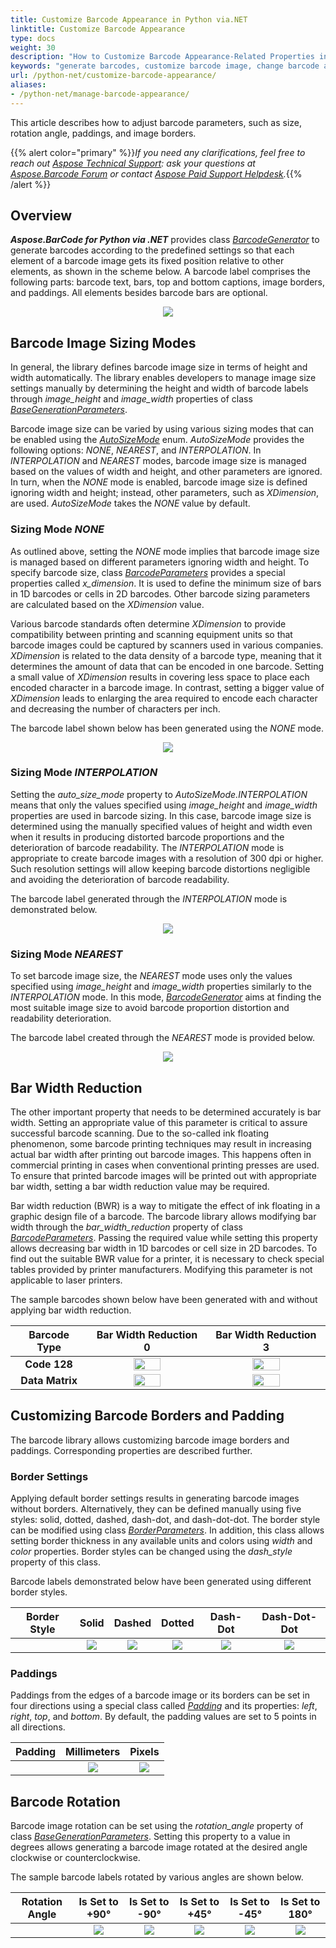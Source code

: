 ```yaml
---
title: Customize Barcode Appearance in Python via.NET
linktitle: Customize Barcode Appearance
type: docs
weight: 30
description: "How to Customize Barcode Appearance-Related Properties in Aspose.BarCode for Python"
keywords: "generate barcodes, customize barcode image, change barcode appearance, barcode appearance in Python, customize barcodes, work with barcode image, generate barcodes in Aspose.BarCode"
url: /python-net/customize-barcode-appearance/
aliases:
- /python-net/manage-barcode-appearance/
---
```

This article describes how to adjust barcode parameters, such as size, rotation angle, paddings, and image borders.

{{% alert color="primary" %}}*If you need any clarifications, feel free to reach out [Aspose Technical Support](/barcode/python-net/technical-support/): ask your questions at [Aspose.Barcode Forum](https://forum.aspose.com/c/barcode/13) or contact [Aspose Paid Support Helpdesk](https://helpdesk.aspose.com/).*{{% /alert %}}

## **Overview**
***Aspose.BarCode for Python via .NET*** provides class [*BarcodeGenerator*](/barcode/python-net/api-reference/aspose.barcode.generation/barcodegenerator/) to generate barcodes according to the predefined settings so that each element of a barcode image gets its fixed position relative to other elements, as shown in the scheme below. A barcode label comprises the following parts: barcode text, bars, top and bottom captions, image borders, and paddings. All elements besides barcode bars are optional.
  
<p align="center"><img src="barcode_view_scheme.png"></p>


## **Barcode Image Sizing Modes**
In general, the library defines barcode image size in terms of height and width automatically. The library enables developers to manage image size settings manually by determining the height and width of barcode labels through *image_height* and *image_width* properties of class [*BaseGenerationParameters*](/barcode/python-net/api-reference/aspose.barcode.generation/basegenerationparameters/).  
  
Barcode image size can be varied by using various sizing modes that can be enabled using the [*AutoSizeMode*](/barcode/python-net/api-reference/aspose.barcode.generation/autosizemode/) enum. *AutoSizeMode* provides the following options: *NONE*, *NEAREST*, and *INTERPOLATION*. In *INTERPOLATION* and *NEAREST* modes, barcode image size is managed based on the values of width and height, and other parameters are ignored. In turn, when the *NONE* mode is enabled, barcode image size is defined ignoring width and height; instead, other parameters, such as *XDimension*, are used. *AutoSizeMode* takes the *NONE* value by default.  

### **Sizing Mode *NONE*** 
As outlined above, setting the *NONE* mode implies that barcode image size is managed based on different parameters ignoring width and height. To specify barcode size, class [*BarcodeParameters*](/barcode/python-net/api-reference/aspose.barcode.generation/barcodeparameters/) provides a special properties called *x_dimension*. It is used to define the minimum size of bars in 1D barcodes or cells in 2D barcodes. Other barcode sizing parameters are calculated based on the *XDimension* value.  
  
Various barcode standards often determine *XDimension* to provide compatibility between printing and scanning equipment units so that barcode images could be captured by scanners used in various companies. *XDimension* is related to the data density of a barcode type, meaning that it determines the amount of data that can be encoded in one barcode. Setting a small value of *XDimension* results in covering less space to place each encoded character in a barcode image. In contrast, setting a bigger value of *XDimension* leads to enlarging the area required to encode each character and decreasing the number of characters per inch.  
    
The barcode label shown below has been generated using the *NONE* mode.

<p align="center"><img src="autosizemodenone.png"></p>
  

### **Sizing Mode *INTERPOLATION***
Setting the *auto_size_mode* property to *AutoSizeMode.INTERPOLATION* means that only the values specified using *image_height* and *image_width* properties are used in barcode sizing. In this case, barcode image size is determined using the manually specified values of height and width even when it results in producing distorted barcode proportions and the deterioration of barcode readability. The *INTERPOLATION* mode is appropriate to create barcode images with a resolution of 300 dpi or higher. Such resolution settings will allow keeping barcode distortions negligible and avoiding the deterioration of barcode readability.  
  
The barcode label generated through the *INTERPOLATION* mode is demonstrated below.  

<p align="center"><img src="autosizemodeinterpolation.png"></p> 

### **Sizing Mode *NEAREST*** 
To set barcode image size, the *NEAREST* mode uses only the values specified using *image_height* and *image_width* properties similarly to the *INTERPOLATION* mode. In this mode, [*BarcodeGenerator*](/barcode/python-net/api-reference/aspose.barcode.generation/barcodegenerator/) aims at finding the most suitable image size to avoid barcode proportion distortion and readability deterioration.  
  
The barcode label created through the *NEAREST* mode is provided below.
  
<p align="center"><img src="autosizemodenearest.png"></p>
  
## **Bar Width Reduction**
The other important property that needs to be determined accurately is bar width. Setting an appropriate value of this parameter is critical to assure successful barcode scanning. Due to the so-called ink floating phenomenon, some barcode printing techniques may result in increasing actual bar width after printing out barcode images. This happens often in commercial printing in cases when conventional printing presses are used. To ensure that printed barcode images will be printed out with appropriate bar width, setting a bar width reduction value may be required.  
  
Bar width reduction (BWR) is a way to mitigate the effect of ink floating in a graphic design file of a barcode. The barcode library allows modifying bar width through the *bar_width_reduction* property of class [*BarcodeParameters*](/barcode/python-net/api-reference/aspose.barcode.generation/barcodeparameters/). Passing the required value while setting this property allows decreasing bar width in 1D barcodes or cell size in 2D barcodes. To find out the suitable BWR value for a printer, it is necessary to check special tables provided by printer manufacturers. Modifying this parameter is not applicable to laser printers.  
  
The sample barcodes shown below have been generated with and without applying bar width reduction.
  
|Barcode Type|Bar Width Reduction 0|Bar Width Reduction 3|  
| :-: | :-: | :-: |  
|**Code 128**|<img src="code128barwidthreduction0.png" width="50%" height="50%">|<img src="code128barwidthreduction3.png" width="50%" height="50%">| 
|**Data Matrix**|<img src="datamatrixbarwidthreduction0.png" width="50%" height="50%">|<img src="datamatrixbarwidthreduction4.png" width="50%" height="50%">|


## **Customizing Barcode Borders and Padding**
The barcode library allows customizing barcode image borders and paddings. Corresponding properties are described further.
  
### **Border Settings**
Applying default border settings results in generating barcode images without borders. Alternatively, they can be defined manually using five styles: solid, dotted, dashed, dash-dot, and dash-dot-dot. The border style can be modified using class [*BorderParameters*](/barcode/python-net/api-reference/aspose.barcode.generation/borderparameters/). In addition, this class allows setting border thickness in any available units and colors using *width* and *color* properties. Border styles can be changed using the *dash_style* property of this class. 
  
Barcode labels demonstrated below have been generated using different border styles. 
  
|Border Style|Solid|Dashed|Dotted|Dash-Dot|Dash-Dot-Dot| 
| :-: | :-: | :-: | :-: | :-: | :-: | 
| |<img src="bordersolid.png">|<img src="borderdash.png">|<img src="borderdot.png">|<img src="borderdashdot.png">|<img src="borderdashdotdot.png">|


### **Paddings**
Paddings from the edges of a barcode image or its borders can be set in four directions using a special class called [*Padding*](/barcode/python-net/api-reference/aspose.barcode.generation/padding/) and its properties: *left*, *right*, *top*, and *bottom*. By default, the padding values are set to 5 points in all directions.
  
|Padding|Millimeters|Pixels|  
| :-: | :-: | :-: |  
| |<img src="padding10millimeters.png">|<img src="padding10pixels.png">| 
  
## **Barcode Rotation**
Barcode image rotation can be set using the *rotation_angle* property of class [*BaseGenerationParameters*](/barcode/python-net/api-reference/aspose.barcode.generation/basegenerationparameters/). Setting this property to a value in degrees allows generating a barcode image rotated at the desired angle clockwise or counterclockwise.  
  
The sample barcode labels rotated by various angles are shown below.
  
|Rotation Angle|Is Set to +90°|Is Set to -90°|Is Set to +45°|Is Set to -45°|Is Set to 180°| 
| :-: | :-: | :-: | :-: | :-: | :-: | 
| |<img src="rotationangle+90.png">|<img src="rotationangle-90.png">|<img src="rotationangle+45.png">|<img src="rotationangle-45.png">|<img src="rotationangle180.png">|
 